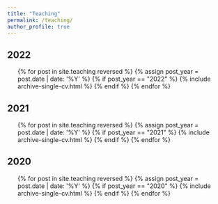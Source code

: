 ```yaml
---
title: "Teaching"
permalink: /teaching/
author_profile: true
---
```


## 2022

<ul>
  {% for post in site.teaching reversed %}
    {% assign post_year = post.date | date: '%Y' %}
    {% if post_year == "2022" %}
      {% include archive-single-cv.html %}
    {% endif %}
  {% endfor %}
</ul>

## 2021

<ul>
  {% for post in site.teaching reversed %}
    {% assign post_year = post.date | date: '%Y' %}
    {% if post_year == "2021" %}
      {% include archive-single-cv.html %}
    {% endif %}
  {% endfor %}
</ul>

## 2020

<ul>
  {% for post in site.teaching reversed %}
    {% assign post_year = post.date | date: '%Y' %}
    {% if post_year == "2020" %}
      {% include archive-single-cv.html %}
    {% endif %}
  {% endfor %}
</ul>